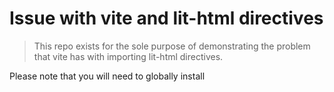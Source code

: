 # Issue with vite and lit-html directives

> This repo exists for the sole purpose of demonstrating the problem that vite has with importing lit-html directives.

Please note that you will need to globally install 
